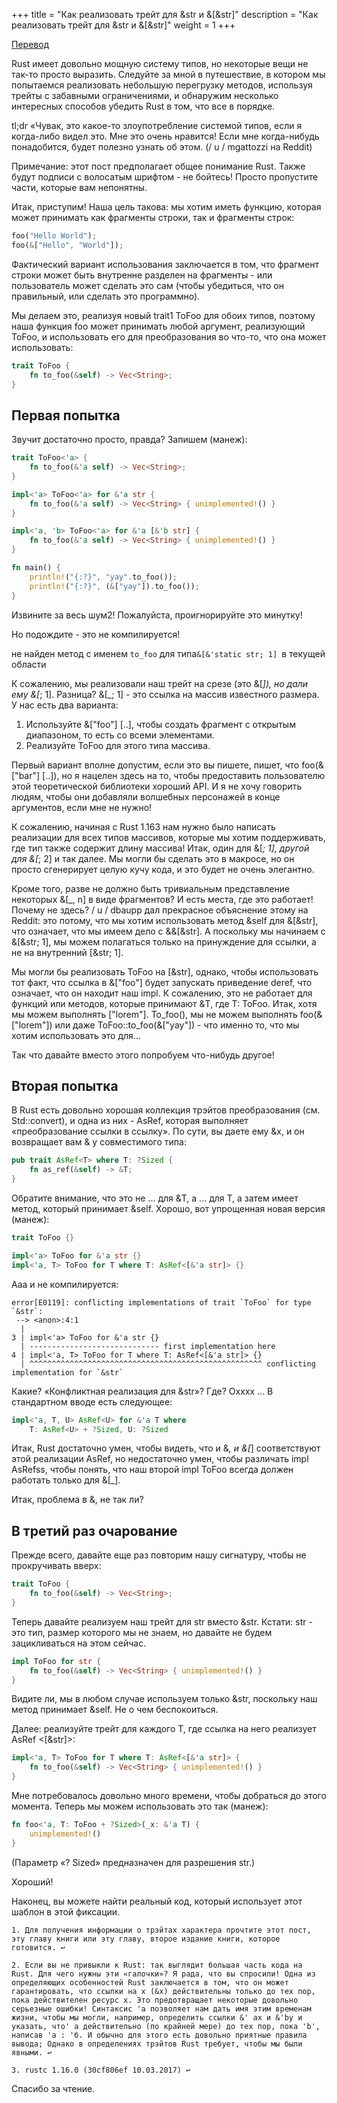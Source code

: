 +++
title = "Как реализовать трейт для &str и &[&str]"
description = "Как реализовать трейт для &str и &[&str]"
weight = 1
+++

[Перевод](https://deterministic.space/impl-a-trait-for-str-slices-and-slices-of-strs.html)

Rust имеет довольно мощную систему типов, но некоторые вещи не так-то просто выразить. Следуйте за мной в путешествие, в котором мы попытаемся реализовать небольшую перегрузку методов, используя трейты с забавными ограничениями, и обнаружим несколько интересных способов убедить Rust в том, что все в порядке.

tl;dr «Чувак, это какое-то злоупотребление системой типов, если я когда-либо видел это. Мне это очень нравится! Если мне когда-нибудь понадобится, будет полезно узнать об этом. (/ u / mgattozzi на Reddit)

Примечание: этот пост предполагает общее понимание Rust. Также будут подписи с волосатым шрифтом - не бойтесь! Просто пропустите части, которые вам непонятны.

Итак, приступим! Наша цель такова: мы хотим иметь функцию, которая может принимать как фрагменты строки, так и фрагменты строк: 

```rust
foo("Hello World");
foo(&["Hello", "World"]);
```

Фактический вариант использования заключается в том, что фрагмент строки может быть внутренне разделен на фрагменты - или пользователь может сделать это сам (чтобы убедиться, что он правильный, или сделать это программно).

Мы делаем это, реализуя новый trait1 ToFoo для обоих типов, поэтому наша функция foo может принимать любой аргумент, реализующий ToFoo, и использовать его для преобразования во что-то, что она может использовать: 

```rust
trait ToFoo {
    fn to_foo(&self) -> Vec<String>;
}
```

## Первая попытка

Звучит достаточно просто, правда? Запишем (манеж): 

```rust
trait ToFoo<'a> {
    fn to_foo(&'a self) -> Vec<String>;
}

impl<'a> ToFoo<'a> for &'a str {
    fn to_foo(&'a self) -> Vec<String> { unimplemented!() }
}

impl<'a, 'b> ToFoo<'a> for &'a [&'b str] {
    fn to_foo(&'a self) -> Vec<String> { unimplemented!() }
}

fn main() {
    println!("{:?}", "yay".to_foo());
    println!("{:?}", (&["yay"]).to_foo());
}
```

Извините за весь шум2! Пожалуйста, проигнорируйте это минутку!

Но подождите - это не компилируется!

не найден метод с именем `to_foo` для типа`&[&'static str; 1] `в текущей области

К сожалению, мы реализовали наш трейт на срезе (это &[_]), но дали ему &[_; 1]. Разница? &[_; 1] - это ссылка на массив известного размера. У нас есть два варианта:

1. Используйте &["foo"] [..], чтобы создать фрагмент с открытым диапазоном, то есть со всеми элементами.
2. Реализуйте ToFoo для этого типа массива.

Первый вариант вполне допустим, если это вы пишете, пишет, что foo(&["bar"] [..]), но я нацелен здесь на то, чтобы предоставить пользователю этой теоретической библиотеки хороший API. И я не хочу говорить людям, чтобы они добавляли волшебных персонажей в конце аргументов, если мне не нужно!

К сожалению, начиная с Rust 1.163 нам нужно было написать реализации для всех типов массивов, которые мы хотим поддерживать, где тип также содержит длину массива! Итак, один для &[_; 1], другой для &[_; 2] и так далее. Мы могли бы сделать это в макросе, но он просто сгенерирует целую кучу кода, и это будет не очень элегантно.

Кроме того, разве не должно быть тривиальным представление некоторых &[_, n] в виде фрагментов? И есть места, где это работает! Почему не здесь? / u / dbaupp дал прекрасное объяснение этому на Reddit: это потому, что мы хотим использовать метод &self для &[&str], что означает, что мы имеем дело с &&[&str]. А поскольку мы начинаем с &[&str; 1], мы можем полагаться только на принуждение для ссылки, а не на внутренний [&str; 1].

Мы могли бы реализовать ToFoo на [&str], однако, чтобы использовать тот факт, что ссылка в &["foo"] будет запускать приведение deref, что означает, что он находит наш impl. К сожалению, это не работает для функций или методов, которые принимают &T, где T: ToFoo. Итак, хотя мы можем выполнять ["lorem"]. To_foo(), мы не можем выполнять foo(&["lorem"]) или даже ToFoo::to_foo(&["yay"]) - что именно то, что мы хотим использовать это для…

Так что давайте вместо этого попробуем что-нибудь другое!

## Вторая попытка

В Rust есть довольно хорошая коллекция трэйтов преобразования (см. Std::convert), и одна из них - AsRef, которая выполняет «преобразование ссылки в ссылку». По сути, вы даете ему &x, и он возвращает вам & y совместимого типа: 

```rust
pub trait AsRef<T> where T: ?Sized {
    fn as_ref(&self) -> &T;
}
```

Обратите внимание, что это не ... для &T, а ... для T, а затем имеет метод, который принимает &self. Хорошо, вот упрощенная новая версия (манеж): 

```rust
trait ToFoo {}

impl<'a> ToFoo for &'a str {}
impl<'a, T> ToFoo for T where T: AsRef<[&'a str]> {}
```

Ааа и не компилируется: 

```
error[E0119]: conflicting implementations of trait `ToFoo` for type `&str`:
 --> <anon>:4:1
  |
3 | impl<'a> ToFoo for &'a str {}
  | ----------------------------- first implementation here
4 | impl<'a, T> ToFoo for T where T: AsRef<[&'a str]> {}
  | ^^^^^^^^^^^^^^^^^^^^^^^^^^^^^^^^^^^^^^^^^^^^^^^^^^^^ conflicting implementation for `&str`
```

Какие? «Конфликтная реализация для &str»? Где? Охххх ... В стандартном вводе есть следующее: 

```rust
impl<'a, T, U> AsRef<U> for &'a T where
    T: AsRef<U> + ?Sized, U: ?Sized
```

Итак, Rust достаточно умен, чтобы видеть, что и &_, и &[_] соответствуют этой реализации AsRef, но недостаточно умен, чтобы различать impl AsRefss, чтобы понять, что наш второй impl ToFoo всегда должен работать только для &[_].

Итак, проблема в &, не так ли?

## В третий раз очарование

Прежде всего, давайте еще раз повторим нашу сигнатуру, чтобы не прокручивать вверх: 

```rust
trait ToFoo {
    fn to_foo(&self) -> Vec<String>;
}
```

Теперь давайте реализуем наш трейт для str вместо &str. Кстати: str - это тип, размер которого мы не знаем, но давайте не будем зацикливаться на этом сейчас. 

```rust
impl ToFoo for str {
    fn to_foo(&self) -> Vec<String> { unimplemented!() }
}
```

Видите ли, мы в любом случае используем только &str, поскольку наш метод принимает &self. Не о чем беспокоиться.

Далее: реализуйте трейт для каждого T, где ссылка на него реализует AsRef <[&str]>: 

```rust
impl<'a, T> ToFoo for T where T: AsRef<[&'a str]> {
    fn to_foo(&self) -> Vec<String> { unimplemented!() }
}
```

Мне потребовалось довольно много времени, чтобы добраться до этого момента. Теперь мы можем использовать это так (манеж): 

```rust
fn foo<'a, T: ToFoo + ?Sized>(_x: &'a T) {
    unimplemented!()
}
```

(Параметр «? Sized» предназначен для разрешения str.)

Хороший!

Наконец, вы можете найти реальный код, который использует этот шаблон в этой фиксации.

    1. Для получения информации о трэйтах характера прочтите этот пост, эту главу книги или эту главу, второе издание книги, которое готовится. ↩

    2. Если вы не привыкли к Rust: так выглядит большая часть кода на Rust. Для чего нужны эти «галочки»? Я рада, что вы спросили! Одна из определяющих особенностей Rust заключается в том, что он может гарантировать, что ссылки на x (&x) действительны только до тех пор, пока действителен ресурс x. Это предотвращает некоторые довольно серьезные ошибки! Синтаксис 'a позволяет нам дать имя этим временам жизни, чтобы мы могли, например, определить ссылки &' ax и &'by и указать, что' a действительно (по крайней мере) до тех пор, пока 'b', написав 'a : 'б. И обычно для этого есть довольно приятные правила вывода; Однако в определениях трэйтов Rust требует, чтобы мы были явными. ↩

    3. rustc 1.16.0 (30cf806ef 10.03.2017) ↩

Спасибо за чтение.